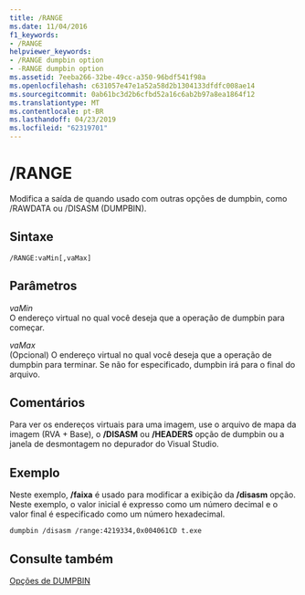 ```yaml
---
title: /RANGE
ms.date: 11/04/2016
f1_keywords:
- /RANGE
helpviewer_keywords:
- /RANGE dumpbin option
- -RANGE dumpbin option
ms.assetid: 7eeba266-32be-49cc-a350-96bdf541f98a
ms.openlocfilehash: c631057e47e1a52a58d2b1304133dfdfc008ae14
ms.sourcegitcommit: 0ab61bc3d2b6cfbd52a16c6ab2b97a8ea1864f12
ms.translationtype: MT
ms.contentlocale: pt-BR
ms.lasthandoff: 04/23/2019
ms.locfileid: "62319701"
---
```

# <a name="range"></a>/RANGE

Modifica a saída de quando usado com outras opções de dumpbin, como /RAWDATA ou /DISASM (DUMPBIN).

## <a name="syntax"></a>Sintaxe

```
/RANGE:vaMin[,vaMax]
```

## <a name="parameters"></a>Parâmetros

*vaMin*<br/>
O endereço virtual no qual você deseja que a operação de dumpbin para começar.

*vaMax*<br/>
(Opcional) O endereço virtual no qual você deseja que a operação de dumpbin para terminar. Se não for especificado, dumpbin irá para o final do arquivo.

## <a name="remarks"></a>Comentários

Para ver os endereços virtuais para uma imagem, use o arquivo de mapa da imagem (RVA + Base), o **/DISASM** ou **/HEADERS** opção de dumpbin ou a janela de desmontagem no depurador do Visual Studio.

## <a name="example"></a>Exemplo

Neste exemplo, **/faixa** é usado para modificar a exibição da **/disasm** opção. Neste exemplo, o valor inicial é expresso como um número decimal e o valor final é especificado como um número hexadecimal.

```
dumpbin /disasm /range:4219334,0x004061CD t.exe
```

## <a name="see-also"></a>Consulte também

[Opções de DUMPBIN](dumpbin-options.md)
